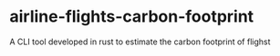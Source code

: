 # airline-flights-carbon-footprint
A CLI tool developed in rust to estimate the carbon footprint of flighst
